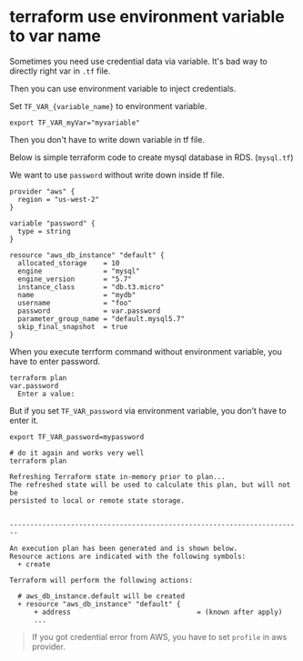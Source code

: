 # terraform use environment variable to var name

Sometimes you need use credential data via variable. It's bad way to directly right var in `.tf` file.

Then you can use environment variable to inject credentials.


Set `TF_VAR_{variable_name}` to environment variable.

```
export TF_VAR_myVar="myvariable"
```

Then you don't have to write down variable in tf file.


Below is simple terraform code to create mysql database in RDS. (`mysql.tf`)

We want to use `password` without write down inside tf file.

```
provider "aws" {
  region = "us-west-2"
}

variable "password" {
  type = string
}

resource "aws_db_instance" "default" {
  allocated_storage    = 10
  engine               = "mysql"
  engine_version       = "5.7"
  instance_class       = "db.t3.micro"
  name                 = "mydb"
  username             = "foo"
  password             = var.password
  parameter_group_name = "default.mysql5.7"
  skip_final_snapshot  = true
}
```

When you execute terrform command without environment variable, you have to enter password.

```
terraform plan
var.password
  Enter a value:
```

But if you set `TF_VAR_password` via environment variable, you don't have to enter it.

```
export TF_VAR_password=mypassword

# do it again and works very well
terraform plan

Refreshing Terraform state in-memory prior to plan...
The refreshed state will be used to calculate this plan, but will not be
persisted to local or remote state storage.


------------------------------------------------------------------------

An execution plan has been generated and is shown below.
Resource actions are indicated with the following symbols:
  + create

Terraform will perform the following actions:

  # aws_db_instance.default will be created
  + resource "aws_db_instance" "default" {
      + address                               = (known after apply)
      ...
```


> If you got credential error from AWS, you have to set `profile` in aws provider.
